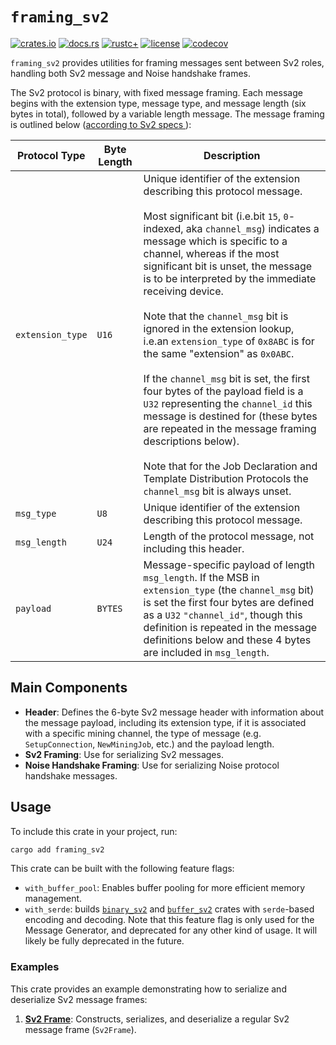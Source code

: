 # `framing_sv2`

[![crates.io](https://img.shields.io/crates/v/framing_sv2.svg)](https://crates.io/crates/framing_sv2)
[![docs.rs](https://docs.rs/framing_sv2/badge.svg)](https://docs.rs/framing_sv2)
[![rustc+](https://img.shields.io/badge/rustc-1.75.0%2B-lightgrey.svg)](https://blog.rust-lang.org/2023/12/28/Rust-1.75.0.html)
[![license](https://img.shields.io/badge/license-MIT%2FApache--2.0-blue.svg)](https://github.com/stratum-mining/stratum/blob/main/LICENSE.md)
[![codecov](https://codecov.io/gh/stratum-mining/stratum/branch/main/graph/badge.svg?flag=framing_sv2-coverage)](https://codecov.io/gh/stratum-mining/stratum)

`framing_sv2` provides utilities for framing messages sent between Sv2 roles, handling both Sv2
message and Noise handshake frames.

The Sv2 protocol is binary, with fixed message framing. Each message begins with the extension
type, message type, and message length (six bytes in total), followed by a variable length
message. The message framing is outlined below ([according to Sv2 specs
](https://github.com/stratum-mining/sv2-spec/blob/main/03-Protocol-Overview.md#32-framing)):

| Protocol Type  | Byte Length | Description |
|----------------|-------------|-------------|
| `extension_type` | `U16` | Unique identifier of the extension describing this protocol message. <br><br> Most significant bit (i.e.bit `15`, `0`-indexed, aka `channel_msg`) indicates a message which is specific to a channel, whereas if the most significant bit is unset, the message is to be interpreted by the immediate receiving device. <br><br> Note that the `channel_msg` bit is ignored in the extension lookup, i.e.an `extension_type` of `0x8ABC` is for the same "extension" as `0x0ABC`. <br><br> If the `channel_msg` bit is set, the first four bytes of the payload field is a `U32` representing the `channel_id` this message is destined for (these bytes are repeated in the message framing descriptions below). <br><br> Note that for the Job Declaration and Template Distribution Protocols the `channel_msg` bit is always unset. |
| `msg_type` | `U8` | Unique identifier of the extension describing this protocol message. |
| `msg_length` | `U24` | Length of the protocol message, not including this header. |
| `payload` | `BYTES` | Message-specific payload of length `msg_length`. If the MSB in `extension_type` (the `channel_msg` bit) is set the first four bytes are defined as a `U32` `"channel_id"`, though this definition is repeated in the message definitions below and these 4 bytes are included in `msg_length`. |

## Main Components

- **Header**: Defines the 6-byte Sv2 message header with information about the message payload,
  including its extension type, if it is associated with a specific mining channel, the type of
  message (e.g. `SetupConnection`, `NewMiningJob`, etc.) and the payload length.
- **Sv2 Framing**: Use for serializing Sv2 messages.
- **Noise Handshake Framing**: Use for serializing Noise protocol handshake messages.

## Usage

To include this crate in your project, run:

```bash
cargo add framing_sv2
```

This crate can be built with the following feature flags:

- `with_buffer_pool`: Enables buffer pooling for more efficient memory management.
- `with_serde`: builds [`binary_sv2`](https://crates.io/crates/binary_sv2) and
  [`buffer_sv2`](https://crates.io/crates/buffer_sv2) crates with `serde`-based encoding and
  decoding. Note that this feature flag is only used for the Message Generator, and deprecated
  for any other kind of usage. It will likely be fully deprecated in the future.

### Examples

This crate provides an example demonstrating how to serialize and deserialize Sv2 message frames:

1. **[Sv2 Frame](https://github.com/stratum-mining/stratum/blob/main/protocols/v2/framing-sv2/examples/sv2_frame.rs)**:
   Constructs, serializes, and deserialize a regular Sv2 message frame (`Sv2Frame`).

